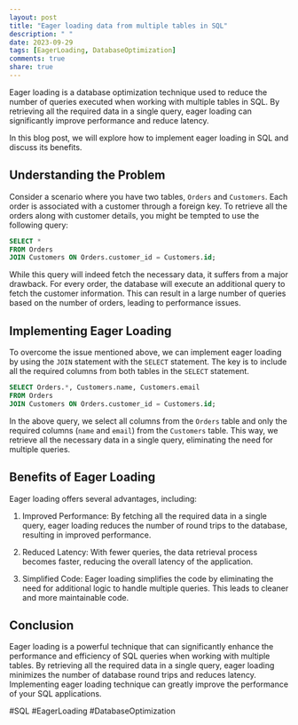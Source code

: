 ```yaml
---
layout: post
title: "Eager loading data from multiple tables in SQL"
description: " "
date: 2023-09-29
tags: [EagerLoading, DatabaseOptimization]
comments: true
share: true
---
```


Eager loading is a database optimization technique used to reduce the number of queries executed when working with multiple tables in SQL. By retrieving all the required data in a single query, eager loading can significantly improve performance and reduce latency.

In this blog post, we will explore how to implement eager loading in SQL and discuss its benefits.

## Understanding the Problem

Consider a scenario where you have two tables, `Orders` and `Customers`. Each order is associated with a customer through a foreign key. To retrieve all the orders along with customer details, you might be tempted to use the following query:

```sql
SELECT *
FROM Orders
JOIN Customers ON Orders.customer_id = Customers.id;
```

While this query will indeed fetch the necessary data, it suffers from a major drawback. For every order, the database will execute an additional query to fetch the customer information. This can result in a large number of queries based on the number of orders, leading to performance issues.

## Implementing Eager Loading

To overcome the issue mentioned above, we can implement eager loading by using the `JOIN` statement with the `SELECT` statement. The key is to include all the required columns from both tables in the `SELECT` statement.

```sql
SELECT Orders.*, Customers.name, Customers.email
FROM Orders
JOIN Customers ON Orders.customer_id = Customers.id;
```

In the above query, we select all columns from the `Orders` table and only the required columns (`name` and `email`) from the `Customers` table. This way, we retrieve all the necessary data in a single query, eliminating the need for multiple queries.

## Benefits of Eager Loading

Eager loading offers several advantages, including:

1. Improved Performance: By fetching all the required data in a single query, eager loading reduces the number of round trips to the database, resulting in improved performance.

2. Reduced Latency: With fewer queries, the data retrieval process becomes faster, reducing the overall latency of the application.

3. Simplified Code: Eager loading simplifies the code by eliminating the need for additional logic to handle multiple queries. This leads to cleaner and more maintainable code.

## Conclusion

Eager loading is a powerful technique that can significantly enhance the performance and efficiency of SQL queries when working with multiple tables. By retrieving all the required data in a single query, eager loading minimizes the number of database round trips and reduces latency. Implementing eager loading technique can greatly improve the performance of your SQL applications.

#SQL #EagerLoading #DatabaseOptimization